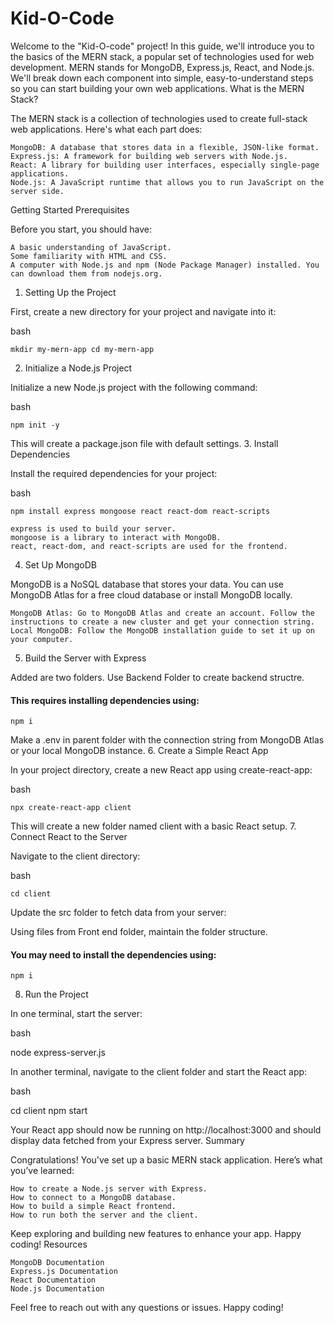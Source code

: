 # Kid-O-Code

Welcome to the "Kid-O-code" project! In this guide, we'll introduce you to the basics of the MERN stack, a popular set of technologies used for web development. MERN stands for MongoDB, Express.js, React, and Node.js. We'll break down each component into simple, easy-to-understand steps so you can start building your own web applications.
What is the MERN Stack?

The MERN stack is a collection of technologies used to create full-stack web applications. Here's what each part does:

    MongoDB: A database that stores data in a flexible, JSON-like format.
    Express.js: A framework for building web servers with Node.js.
    React: A library for building user interfaces, especially single-page applications.
    Node.js: A JavaScript runtime that allows you to run JavaScript on the server side.

Getting Started
Prerequisites

Before you start, you should have:

    A basic understanding of JavaScript.
    Some familiarity with HTML and CSS.
    A computer with Node.js and npm (Node Package Manager) installed. You can download them from nodejs.org.

1. Setting Up the Project

First, create a new directory for your project and navigate into it:

bash

``` mkdir my-mern-app cd my-mern-app ``` 

2. Initialize a Node.js Project

Initialize a new Node.js project with the following command:

bash

```npm init -y```

This will create a package.json file with default settings.
3. Install Dependencies

Install the required dependencies for your project:

bash

```npm install express mongoose react react-dom react-scripts```

    express is used to build your server.
    mongoose is a library to interact with MongoDB.
    react, react-dom, and react-scripts are used for the frontend.

4. Set Up MongoDB

MongoDB is a NoSQL database that stores your data. You can use MongoDB Atlas for a free cloud database or install MongoDB locally.

    MongoDB Atlas: Go to MongoDB Atlas and create an account. Follow the instructions to create a new cluster and get your connection string.
    Local MongoDB: Follow the MongoDB installation guide to set it up on your computer.

5. Build the Server with Express

Added are two folders. Use Backend Folder to create backend structre.
#### This requires installing dependencies using: 
``` npm i ```

Make a .env in parent folder with the connection string from MongoDB Atlas or your local MongoDB instance.
6. Create a Simple React App

In your project directory, create a new React app using create-react-app:

bash

```npx create-react-app client```

This will create a new folder named client with a basic React setup.
7. Connect React to the Server

Navigate to the client directory:

bash

```cd client```

Update the src folder to fetch data from your server:

Using files from Front end folder, maintain the folder structure.

#### You may need to install the dependencies using:
```npm i ```

8. Run the Project

In one terminal, start the server:

bash

node express-server.js

In another terminal, navigate to the client folder and start the React app:

bash

cd client
npm start

Your React app should now be running on http://localhost:3000 and should display data fetched from your Express server.
Summary

Congratulations! You've set up a basic MERN stack application. Here’s what you’ve learned:

    How to create a Node.js server with Express.
    How to connect to a MongoDB database.
    How to build a simple React frontend.
    How to run both the server and the client.

Keep exploring and building new features to enhance your app. Happy coding!
Resources

    MongoDB Documentation
    Express.js Documentation
    React Documentation
    Node.js Documentation

Feel free to reach out with any questions or issues. Happy coding!